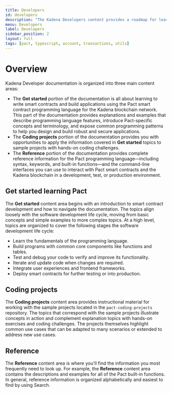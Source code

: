 ```yaml
---
title: Developers
id: developers
description: "The Kadena Developers content provides a roadmap for learning how to write smart contracts and frontend user interfaces for applications that run on the Kadena blockchain network."
menu: Developers
label: Developers
sidebar_position: 2
layout: full
tags: [pact, typescript, account, transactions, utils]
---
```


<head>
  <title>Developers</title>
  <meta name="description" content="The Kadena Developers content provides a roadmap for learning how to write smart contracts and frontend user interfaces for applications that run on the Kadena blockchain network." />
</head>

# Overview

Kadena Developer documentation is organized into three main content areas:

- The **Get started** portion of the documentation is all about learning to write smart contracts and build applications using the Pact smart contract programming language for the Kadena blockchain network.
  This part of the documentation provides explanations and examples that describe programming language features, introduce Pact-specific concepts and terminology, and expose common programming patterns to help you design and build robust and secure applications.
- The **Coding projects** portion of the documentation provides you with opportunities to apply the information covered in **Get started** topics to sample projects with hands-on coding challenges. 
- The **Reference** portion of the documentation provides complete reference information for the Pact programming language—including syntax, keywords, and built-in functions—and the command-line interfaces you can use to interact with Pact smart contracts and the Kadena blockchain in a development, test, or production environment.

## Get started learning Pact

The **Get started** content area begins with an introduction to smart contract development and how to navigate the documentation. 
The topics align loosely with the software development life cycle, moving from basic concepts and simple examples to more complex topics.
At a high level, topics are organized to cover the following stages the software development life cycle:

- Learn the fundamentals of the programming language.
- Build programs with common core components like functions and tables.
- Test and debug your code to verify and improve its functionality.
- Iterate and update code when changes are required.
- Integrate user experiences and frontend frameworks.
- Deploy smart contracts for further testing or into production.

## Coding projects

The **Coding projects** content area provides instructional material for working with the sample projects located in the `pact-coding-projects` repository.
The topics that correspond with the sample projects illustrate concepts in action and complement explanation topics with hands-on exercises and coding challenges. 
The projects themselves highlight common use cases that can be adapted to many scenarios or extended to address new use cases.

## Reference

The **Reference** content area is where you'll find the information you most frequently need to look up.
For example, the **Reference** content area contains the descriptions and examples for all of the Pact built-in functions.
In general, reference information is organized alphabetically and easiest to find by using Search.
